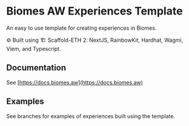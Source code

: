# Biomes AW Experiences Template

An easy to use template for creating experiences in Biomes.

⚙️ Built using 🏗 Scaffold-ETH 2: NextJS, RainbowKit, Hardhat, Wagmi, Viem, and Typescript.

## Documentation

See [https://docs.biomes.aw](https://docs.biomes.aw)


## Examples

See branches for examples of experiences built using the template.
